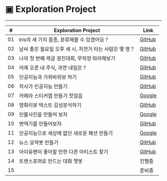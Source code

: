 
# ▣ Exploration Project

<hr>

|#|Exploration Project|Link|
|---|-------|----|
|01|Iris의 세 가지 품종, 분류해볼 수 있겠어요？|[GitHub](https://github.com/gem-ruby/ExplorationProject/blob/main/%5BEXP_01%5D_Classification%20of%203%20datasets%20using%20scikit-learn%20library.ipynb)|
|02|날씨 좋은 월요일 오후 세 시, 자전거 타는 사람은 몇 명？|[GitHub](https://github.com/gem-ruby/ExplorationProject/blob/main/%5BEXP_02%5D_On_a_fine_Monday_at_3pm%2C_how_many_bikers_are_there.ipynb)|
|03|나의 첫 번째 캐글 경진대회, 무작정 따라해보기|[GitHub](https://github.com/gem-ruby/ExplorationProject/blob/main/%5BEXP_03%5D_My_first_Kaggle_competition_just_follow_along.ipynb)|
|04|어제 오른 내 주식, 과연 내일은？|[GitHub](https://github.com/gem-ruby/ExplorationProject/blob/main/%5BEXP_04%5D_My_stock_went_up_yesterday%2C_what_about_tomorrow.ipynb)|
|05|인공지능과 가위바위보 하기|[GitHub](https://github.com/gem-ruby/ExplorationProject/blob/main/%5BEXP_05%5D_rock_paper_scissors.ipynb)|
|06|작사가 인공지능 만들기|[GitHub](https://github.com/gem-ruby/ExplorationProject/blob/main/%5BEXP_06%5D_lyricist_is_an_AI.ipynb)|
|07|카메라 스티커앱 만들기 첫걸음|[Google](https://colab.research.google.com/drive/1PY8wXnKpLzCgN22-6RvStf40GEON7eGf)|
|08|영화리뷰 텍스트 감성분석하기|[GitHub](https://github.com/gem-ruby/ExplorationProject/blob/main/%5BEXP_08%5D_Analyzing_movie_review_text_sentiment.ipynb)|
|09|인물사진을 만들어 보자|[Google](https://colab.research.google.com/drive/1KNRwltUO0_dDz3880G0Ml07LGTE13exg)|
|10|번역기를 만들어보자|[GitHub](https://github.com/gem-ruby/ExplorationProject/blob/main/%5BEXP_10%5D_Lets_make_a_translator.ipynb)|
|11|인공지능으로 세상에 없던 새로운 패션 만들기|[Google](https://colab.research.google.com/drive/1xlwyFdyElxvWmj5nu2LkQqJCEV1tVYZX)|
|12|뉴스 요약봇 만들기|[GitHub](https://github.com/gem-ruby/ExplorationProject/blob/main/%5BEXP_12%5D_Create_news_summary_bot.ipynb)|
|13|아이유팬이 좋아할 만한 다른 아티스트 찾기|[GitHub](https://github.com/gem-ruby/ExplorationProject/blob/main/%5BEXP_13%5D_Recommendata_iu.ipynb)|
|14|트랜스포머로 만드는 대화 챗봇|진행중|
|15|&nbsp;|준비중|
